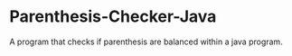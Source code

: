 # Parenthesis-Checker-Java
A program that checks if parenthesis are balanced within a java program. 
